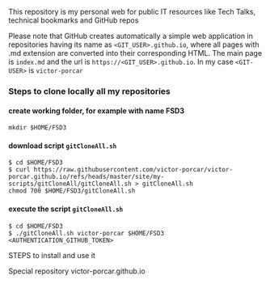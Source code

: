 
This repository is my personal web for public IT resources like Tech Talks, technical bookmarks and GitHub repos

Please note that GitHub creates automatically a simple web application in repositories having its name as `<GIT_USER>.github.io`, where all pages with .md extension are converted into their corresponding HTML. The main page is `index.md` and the url is `https://<GIT_USER>.github.io`.
In my case `<GIT-USER>` is `victor-porcar`

### Steps to clone locally all my repositories

#### create working folder, for example with name FSD3
    mkdir $HOME/FSD3

#### download script `gitCloneAll.sh`

 
    $ cd $HOME/FSD3
    $ curl https://raw.githubusercontent.com/victor-porcar/victor-porcar.github.io/refs/heads/master/site/my-scripts/gitCloneAll/gitCloneAll.sh > gitCloneAll.sh
    chmod 700 $HOME/FSD3/gitCloneAll.sh
 
    
#### execute the script `gitCloneAll.sh`

    $ cd $HOME/FSD3
    $ ./gitCloneAll.sh victor-porcar $HOME/FSD3 <AUTHENTICATION_GITHUB_TOKEN>





STEPS to install and use it



Special repository victor-porcar.github.io

